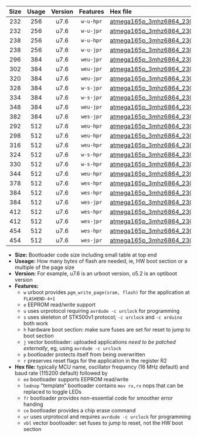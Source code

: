 |Size|Usage|Version|Features|Hex file|
|:-:|:-:|:-:|:-:|:--|
|232|256|u7.6|`w-u-hpr`|[atmega165p_3mhz6864_230400bps_ur.hex](https://raw.githubusercontent.com/stefanrueger/urboot/main/atmega165p_3mhz6864_230400bps_ur.hex)|
|232|256|u7.6|`w-u-jpr`|[atmega165p_3mhz6864_230400bps_ur_vbl.hex](https://raw.githubusercontent.com/stefanrueger/urboot/main/atmega165p_3mhz6864_230400bps_ur_vbl.hex)|
|238|256|u7.6|`w-u-hpr`|[atmega165p_3mhz6864_230400bps_lednop_ur.hex](https://raw.githubusercontent.com/stefanrueger/urboot/main/atmega165p_3mhz6864_230400bps_lednop_ur.hex)|
|238|256|u7.6|`w-u-jpr`|[atmega165p_3mhz6864_230400bps_lednop_ur_vbl.hex](https://raw.githubusercontent.com/stefanrueger/urboot/main/atmega165p_3mhz6864_230400bps_lednop_ur_vbl.hex)|
|296|384|u7.6|`weu-jpr`|[atmega165p_3mhz6864_230400bps_ee_ur_vbl.hex](https://raw.githubusercontent.com/stefanrueger/urboot/main/atmega165p_3mhz6864_230400bps_ee_ur_vbl.hex)|
|302|384|u7.6|`weu-jpr`|[atmega165p_3mhz6864_230400bps_ee_lednop_ur_vbl.hex](https://raw.githubusercontent.com/stefanrueger/urboot/main/atmega165p_3mhz6864_230400bps_ee_lednop_ur_vbl.hex)|
|320|384|u7.6|`weu-jpr`|[atmega165p_3mhz6864_230400bps_ee_lednop_fr_ur_vbl.hex](https://raw.githubusercontent.com/stefanrueger/urboot/main/atmega165p_3mhz6864_230400bps_ee_lednop_fr_ur_vbl.hex)|
|328|384|u7.6|`w-s-jpr`|[atmega165p_3mhz6864_230400bps_vbl.hex](https://raw.githubusercontent.com/stefanrueger/urboot/main/atmega165p_3mhz6864_230400bps_vbl.hex)|
|334|384|u7.6|`w-s-jpr`|[atmega165p_3mhz6864_230400bps_lednop_vbl.hex](https://raw.githubusercontent.com/stefanrueger/urboot/main/atmega165p_3mhz6864_230400bps_lednop_vbl.hex)|
|348|384|u7.6|`weu-jpr`|[atmega165p_3mhz6864_230400bps_ee_lednop_fr_ce_ur_vbl.hex](https://raw.githubusercontent.com/stefanrueger/urboot/main/atmega165p_3mhz6864_230400bps_ee_lednop_fr_ce_ur_vbl.hex)|
|382|384|u7.6|`wes-jpr`|[atmega165p_3mhz6864_230400bps_ee_vbl.hex](https://raw.githubusercontent.com/stefanrueger/urboot/main/atmega165p_3mhz6864_230400bps_ee_vbl.hex)|
|292|512|u7.6|`weu-hpr`|[atmega165p_3mhz6864_230400bps_ee_ur.hex](https://raw.githubusercontent.com/stefanrueger/urboot/main/atmega165p_3mhz6864_230400bps_ee_ur.hex)|
|298|512|u7.6|`weu-hpr`|[atmega165p_3mhz6864_230400bps_ee_lednop_ur.hex](https://raw.githubusercontent.com/stefanrueger/urboot/main/atmega165p_3mhz6864_230400bps_ee_lednop_ur.hex)|
|316|512|u7.6|`weu-hpr`|[atmega165p_3mhz6864_230400bps_ee_lednop_fr_ur.hex](https://raw.githubusercontent.com/stefanrueger/urboot/main/atmega165p_3mhz6864_230400bps_ee_lednop_fr_ur.hex)|
|324|512|u7.6|`w-s-hpr`|[atmega165p_3mhz6864_230400bps.hex](https://raw.githubusercontent.com/stefanrueger/urboot/main/atmega165p_3mhz6864_230400bps.hex)|
|330|512|u7.6|`w-s-hpr`|[atmega165p_3mhz6864_230400bps_lednop.hex](https://raw.githubusercontent.com/stefanrueger/urboot/main/atmega165p_3mhz6864_230400bps_lednop.hex)|
|344|512|u7.6|`weu-hpr`|[atmega165p_3mhz6864_230400bps_ee_lednop_fr_ce_ur.hex](https://raw.githubusercontent.com/stefanrueger/urboot/main/atmega165p_3mhz6864_230400bps_ee_lednop_fr_ce_ur.hex)|
|378|512|u7.6|`wes-hpr`|[atmega165p_3mhz6864_230400bps_ee.hex](https://raw.githubusercontent.com/stefanrueger/urboot/main/atmega165p_3mhz6864_230400bps_ee.hex)|
|384|512|u7.6|`wes-hpr`|[atmega165p_3mhz6864_230400bps_ee_lednop.hex](https://raw.githubusercontent.com/stefanrueger/urboot/main/atmega165p_3mhz6864_230400bps_ee_lednop.hex)|
|384|512|u7.6|`wes-jpr`|[atmega165p_3mhz6864_230400bps_ee_lednop_vbl.hex](https://raw.githubusercontent.com/stefanrueger/urboot/main/atmega165p_3mhz6864_230400bps_ee_lednop_vbl.hex)|
|412|512|u7.6|`wes-hpr`|[atmega165p_3mhz6864_230400bps_ee_lednop_fr.hex](https://raw.githubusercontent.com/stefanrueger/urboot/main/atmega165p_3mhz6864_230400bps_ee_lednop_fr.hex)|
|412|512|u7.6|`wes-jpr`|[atmega165p_3mhz6864_230400bps_ee_lednop_fr_vbl.hex](https://raw.githubusercontent.com/stefanrueger/urboot/main/atmega165p_3mhz6864_230400bps_ee_lednop_fr_vbl.hex)|
|454|512|u7.6|`wes-hpr`|[atmega165p_3mhz6864_230400bps_ee_lednop_fr_ce.hex](https://raw.githubusercontent.com/stefanrueger/urboot/main/atmega165p_3mhz6864_230400bps_ee_lednop_fr_ce.hex)|
|454|512|u7.6|`wes-jpr`|[atmega165p_3mhz6864_230400bps_ee_lednop_fr_ce_vbl.hex](https://raw.githubusercontent.com/stefanrueger/urboot/main/atmega165p_3mhz6864_230400bps_ee_lednop_fr_ce_vbl.hex)|

- **Size:** Bootloader code size including small table at top end
- **Useage:** How many bytes of flash are needed, ie, HW boot section or a multiple of the page size
- **Version:** For example, u7.6 is an urboot version, o5.2 is an optiboot version
- **Features:**
  + `w` urboot provides `pgm_write_page(sram, flash)` for the application at `FLASHEND-4+1`
  + `e` EEPROM read/write support
  + `u` uses urprotocol requiring `avrdude -c urclock` for programming
  + `s` uses skeleton of STK500v1 protocol; `-c urclock` and `-c arduino` both work
  + `h` hardware boot section: make sure fuses are set for reset to jump to boot section
  + `j` vector bootloader: uploaded applications *need to be patched externally*, eg, using `avrdude -c urclock`
  + `p` bootloader protects itself from being overwritten
  + `r` preserves reset flags for the application in the register R2
- **Hex file:** typically MCU name, oscillator frequency (16 MHz default) and baud rate (115200 default) followed by
  + `ee` bootloader supports EEPROM read/write
  + `lednop` "template" bootloader contains `mov rx,rx` nops that can be replaced to toggle LEDs
  + `fr` bootloader provides non-essential code for smoother error handing
  + `ce` bootloader provides a chip erase command
  + `ur` uses urprotocol and requires `avrdude -c urclock` for programming
  + `vbl` vector bootloader: set fuses to jump to reset, not the HW boot section
